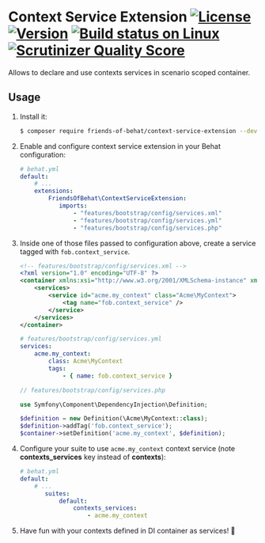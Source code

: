 # Context Service Extension [![License](https://img.shields.io/packagist/l/friends-of-behat/context-service-extension.svg)](https://packagist.org/packages/friends-of-behat/context-service-extension) [![Version](https://img.shields.io/packagist/v/friends-of-behat/context-service-extension.svg)](https://packagist.org/packages/friends-of-behat/context-service-extension) [![Build status on Linux](https://img.shields.io/travis/FriendsOfBehat/ContextServiceExtension/master.svg)](http://travis-ci.org/FriendsOfBehat/ContextServiceExtension) [![Scrutinizer Quality Score](https://img.shields.io/scrutinizer/g/FriendsOfBehat/ContextServiceExtension.svg)](https://scrutinizer-ci.com/g/FriendsOfBehat/ContextServiceExtension/)

Allows to declare and use contexts services in scenario scoped container.

## Usage

1. Install it:
    
    ```bash
    $ composer require friends-of-behat/context-service-extension --dev
    ```

2. Enable and configure context service extension in your Behat configuration:
    
    ```yaml
    # behat.yml
    default:
        # ...
        extensions:
            FriendsOfBehat\ContextServiceExtension:
               imports:
                   - "features/bootstrap/config/services.xml"
                   - "features/bootstrap/config/services.yml"
                   - "features/bootstrap/config/services.php"   
    ```
    
3. Inside one of those files passed to configuration above, create a service tagged with `fob.context_service`.

    ```xml
    <!-- features/bootstrap/config/services.xml -->
    <?xml version="1.0" encoding="UTF-8" ?>
    <container xmlns:xsi="http://www.w3.org/2001/XMLSchema-instance" xmlns="http://symfony.com/schema/dic/services">
        <services>
            <service id="acme.my_context" class="Acme\MyContext">
                <tag name="fob.context_service" />
            </service>
        </services>
    </container>
    ```
    
    ```yaml
    # features/bootstrap/config/services.yml
    services:
        acme.my_context:
            class: Acme\MyContext
            tags:
                - { name: fob.context_service }
    ```
    
    ```php
    // features/bootstrap/config/services.php
 
    use Symfony\Component\DependencyInjection\Definition;
    
    $definition = new Definition(\Acme\MyContext::class);
    $definition->addTag('fob.context_service');
    $container->setDefinition('acme.my_context', $definition);
    ```

4. Configure your suite to use `acme.my_context` context service (note **contexts_services** key instead of **contexts**):

    ```yaml
    # behat.yml
    default:
        # ...
           suites:
               default:
                   contexts_services:
                       - acme.my_context
    ```

5. Have fun with your contexts defined in DI container as services! :tada:
